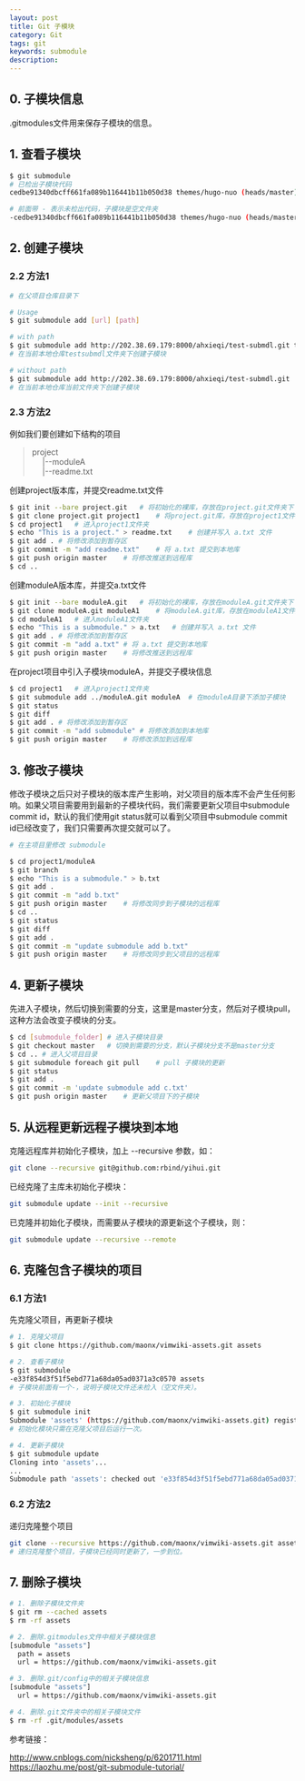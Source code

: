 ```yaml
---
layout: post
title: Git 子模块
category: Git
tags: git
keywords: submodule
description:
---
```


## 0. 子模块信息

.gitmodules文件用来保存子模块的信息。

## 1. 查看子模块

```bash
$ git submodule
# 已检出子模块代码
cedbe91340dbcff661fa089b116441b11b050d38 themes/hugo-nuo (heads/master)

# 前面带 - 表示未检出代码，子模块是空文件夹
-cedbe91340dbcff661fa089b116441b11b050d38 themes/hugo-nuo (heads/master)
```

## 2. 创建子模块

### 2.2 方法1

```bash
# 在父项目仓库目录下

# Usage
$ git submodule add [url] [path]

# with path
$ git submodule add http://202.38.69.179:8000/ahxieqi/test-submdl.git testsubmdl
# 在当前本地仓库testsubmdl文件夹下创建子模块

# without path
$ git submodule add http://202.38.69.179:8000/ahxieqi/test-submdl.git
# 在当前本地仓库当前文件夹下创建子模块
```

### 2.3 方法2

例如我们要创建如下结构的项目
> project<br>
> &emsp;
> |--moduleA<br>
> &emsp;
> |--readme.txt

创建project版本库，并提交readme.txt文件
```bash
$ git init --bare project.git   # 将初始化的裸库，存放在project.git文件夹下
$ git clone project.git project1    # 将project.git库，存放在project1文件夹下
$ cd project1   # 进入project1文件夹
$ echo "This is a project." > readme.txt    # 创建并写入 a.txt 文件
$ git add . # 将修改添加到暂存区
$ git commit -m "add readme.txt"    # 将 a.txt 提交到本地库
$ git push origin master    # 将修改推送到远程库
$ cd ..
```

创建moduleA版本库，并提交a.txt文件
```bash
$ git init --bare moduleA.git   # 将初始化的裸库，存放在moduleA.git文件夹下
$ git clone moduleA.git moduleA1    # 将moduleA.git库，存放在moduleA1文件夹下
$ cd moduleA1   # 进入moduleA1文件夹
$ echo "This is a submodule." > a.txt   # 创建并写入 a.txt 文件
$ git add . # 将修改添加到暂存区
$ git commit -m "add a.txt" # 将 a.txt 提交到本地库
$ git push origin master    # 将修改推送到远程库
```

在project项目中引入子模块moduleA，并提交子模块信息
```bash
$ cd project1   # 进入project1文件夹
$ git submodule add ../moduleA.git moduleA  # 在moduleA目录下添加子模块
$ git status
$ git diff
$ git add . # 将修改添加到暂存区
$ git commit -m "add submodule" # 将修改添加到本地库
$ git push origin master    # 将修改添加到远程库
```

## 3. 修改子模块

修改子模块之后只对子模块的版本库产生影响，对父项目的版本库不会产生任何影响。如果父项目需要用到最新的子模块代码，我们需要更新父项目中submodule commit id，默认的我们使用git status就可以看到父项目中submodule commit id已经改变了，我们只需要再次提交就可以了。

```bash
# 在主项目里修改 submodule

$ cd project1/moduleA
$ git branch
$ echo "This is a submodule." > b.txt
$ git add .
$ git commit -m "add b.txt"
$ git push origin master    # 将修改同步到子模块的远程库
$ cd ..
$ git status
$ git diff
$ git add .
$ git commit -m "update submodule add b.txt"
$ git push origin master    # 将修改同步到父项目的远程库
```

## 4. 更新子模块

先进入子模块，然后切换到需要的分支，这里是master分支，然后对子模块pull，这种方法会改变子模块的分支。
```bash
$ cd [submodule_folder] # 进入子模块目录
$ git checkout master   # 切换到需要的分支，默认子模块分支不是master分支
$ cd .. # 进入父项目目录
$ git submodule foreach git pull    # pull 子模块的更新
$ git status
$ git add .
$ git commit -m 'update submodule add c.txt'
$ git push origin master    # 更新父项目下的子模块
```

## 5. 从远程更新远程子模块到本地

克隆远程库并初始化子模块，加上 --recursive 参数，如：

```bash
git clone --recursive git@github.com:rbind/yihui.git
```

已经克隆了主库未初始化子模块：

```bash
git submodule update --init --recursive
```

已克隆并初始化子模块，而需要从子模块的源更新这个子模块，则：

```bash
git submodule update --recursive --remote
```

## 6. 克隆包含子模块的项目

### 6.1 方法1

先克隆父项目，再更新子模块

```bash
# 1. 克隆父项目
$ git clone https://github.com/maonx/vimwiki-assets.git assets

# 2. 查看子模块
$ git submodule
-e33f854d3f51f5ebd771a68da05ad0371a3c0570 assets
# 子模块前面有一个-，说明子模块文件还未检入（空文件夹）。

# 3. 初始化子模块
$ git submodule init
Submodule 'assets' (https://github.com/maonx/vimwiki-assets.git) registered for path 'assets'
# 初始化模块只需在克隆父项目后运行一次。

# 4. 更新子模块
$ git submodule update
Cloning into 'assets'...
...
Submodule path 'assets': checked out 'e33f854d3f51f5ebd771a68da05ad0371a3c0570'
```

### 6.2 方法2

递归克隆整个项目

```bash
git clone --recursive https://github.com/maonx/vimwiki-assets.git assets
# 递归克隆整个项目，子模块已经同时更新了，一步到位。
```

## 7. 删除子模块

```bash
# 1. 删除子模块文件夹
$ git rm --cached assets
$ rm -rf assets

# 2. 删除.gitmodules文件中相关子模块信息
[submodule "assets"]
  path = assets
  url = https://github.com/maonx/vimwiki-assets.git

# 3. 删除.git/config中的相关子模块信息
[submodule "assets"]
  url = https://github.com/maonx/vimwiki-assets.git

# 4. 删除.git文件夹中的相关子模块文件
$ rm -rf .git/modules/assets
```

参考链接：

<http://www.cnblogs.com/nicksheng/p/6201711.html><br>
<https://laozhu.me/post/git-submodule-tutorial/>